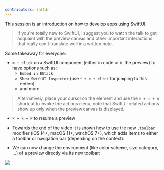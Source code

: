 ```yaml
---
contributors: zntfdr
---
```


This session is an introduction on how to develop apps using SwiftUI. 

> If you're totally new to SwiftUI, I suggest you to watch the talk to get acquaint with the preview canvas and other important interactions that really don't translate well in a written note.

Some takeaway for everyone:

- `⌘ + click` on a SwiftUI component (either in code or in the preview) to have options such as:
  - `Embed in HStack`
  - `Show SwiftUI Inspector` (use `⌃ + ⌥ + click` for jumping to this option)
  - and more

> Alternatively, place your cursor on the element and use the `⌘ + ⇧ + A` shortcut to invoke the actions menu, note that SwiftUI-related actions show up only when the preview canvas is displayed.

- `⌘ + ⌥ + P` to resume a preview

- Towards the end of the video it is shown how to use the new [`.toolbar`][toolbarDoc] modifier (iOS 14+, macOS 11+, watchOS 7+), which adds items to either a toolbar or navigation bar (depending on the context).

- We can now change the environment (like color scheme, size category, ...) of a preview directly via its new toolbar:

![][previewImage]

[toolbarDoc]: https://developer.apple.com/documentation/swiftui/view/toolbar(content:)

[previewImage]: ../../../images/notes/wwdc20/10119/preview.png
